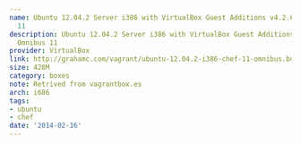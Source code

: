```yaml
---
name: Ubuntu 12.04.2 Server i386 with VirtualBox Guest Additions v4.2.6, Chef Omnibus
  11
description: Ubuntu 12.04.2 Server i386 with VirtualBox Guest Additions v4.2.6, Chef
  Omnibus 11
provider: VirtualBox
link: http://grahamc.com/vagrant/ubuntu-12.04.2-i386-chef-11-omnibus.box
size: 428M
category: boxes
note: Retrived from vagrantbox.es
arch: i686
tags:
- ubuntu
- chef
date: '2014-02-16'
---
```

